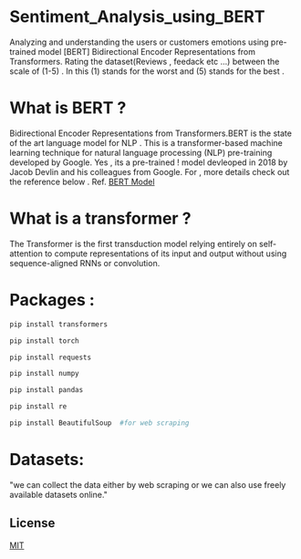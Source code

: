# Sentiment_Analysis_using_BERT
Analyzing and understanding  the users or customers emotions using pre-trained model [BERT] Bidirectional Encoder Representations from Transformers. Rating the dataset(Reviews , feedack etc ...) between the scale of (1-5) . In this (1) stands for the worst and (5) stands for the best . 


# What is BERT ?
Bidirectional Encoder Representations from Transformers.BERT is the state of the art language model for NLP . This is a transformer-based machine learning technique for natural language processing (NLP) pre-training developed by Google. Yes , its a pre-trained ! model devleoped in 2018 by Jacob Devlin and his colleagues from Google. For , more details check out the reference below . 
Ref. [BERT Model](https://arxiv.org/pdf/1810.04805.pdf "BERT Model")


# What is a transformer ?
The Transformer is the first transduction model relying entirely on self-attention to compute representations of its input and output without using sequence-aligned RNNs or convolution.

# Packages :
```bash
pip install transformers 
```
```bash
pip install torch
```
```bash
pip install requests 
```
```bash
pip install numpy
```
```bash
pip install pandas 
```
```bash
pip install re   
```
```bash
pip install BeautifulSoup  #for web scraping
```


# Datasets:
"we can collect the data either by web scraping or we can also use freely available datasets online." 

## License
[MIT](https://choosealicense.com/licenses/mit/)
